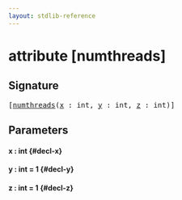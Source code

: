 ```yaml
---
layout: stdlib-reference
---
```


# attribute [numthreads]

## Signature

<pre>
[<a href="/stdlib-reference/attributes/numthreads">numthreads</a>(<a href="/stdlib-reference/attributes/numthreads#decl-x" class="code_param">x</a> : <span class="code_keyword">int</span>, <a href="/stdlib-reference/attributes/numthreads#decl-y" class="code_param">y</a> : <span class="code_keyword">int</span>, <a href="/stdlib-reference/attributes/numthreads#decl-z" class="code_param">z</a> : <span class="code_keyword">int</span>)]
</pre>

## Parameters

#### x  : int {#decl-x}
#### y  : int = 1 {#decl-y}
#### z  : int = 1 {#decl-z}

